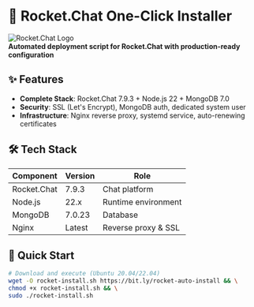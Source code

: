 # 🚀 Rocket.Chat One-Click Installer

![Rocket.Chat Logo](https://rocket.chat/images/logo/logo-dark.svg)  
**Automated deployment script for Rocket.Chat with production-ready configuration**

## ✨ Features
- **Complete Stack**: Rocket.Chat 7.9.3 + Node.js 22 + MongoDB 7.0
- **Security**: SSL (Let's Encrypt), MongoDB auth, dedicated system user
- **Infrastructure**: Nginx reverse proxy, systemd service, auto-renewing certificates

## 🛠️ Tech Stack
| Component       | Version  | Role                     |
|----------------|----------|--------------------------|
| Rocket.Chat    | 7.9.3    | Chat platform            |
| Node.js        | 22.x     | Runtime environment      |
| MongoDB        | 7.0.23   | Database                 |
| Nginx          | Latest   | Reverse proxy & SSL      |

## 🚀 Quick Start
```bash
# Download and execute (Ubuntu 20.04/22.04)
wget -O rocket-install.sh https://bit.ly/rocket-auto-install && \
chmod +x rocket-install.sh && \
sudo ./rocket-install.sh

